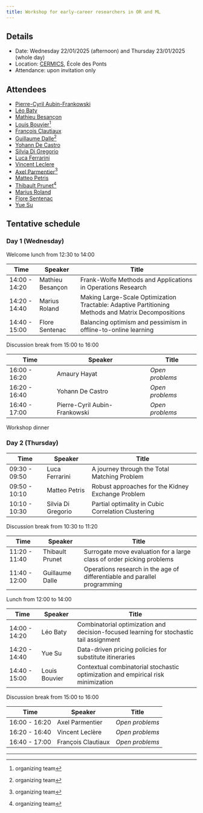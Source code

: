 ```yaml
---
title: Workshop for early-career researchers in OR and ML
---
```


## Details

- Date: Wednesday 22/01/2025 (afternoon) and Thursday 23/01/2025 (whole day)
- Location: [CERMICS](https://cermics-lab.enpc.fr/), École des Ponts
- Attendance: upon invitation only

## Attendees

- [Pierre-Cyril Aubin-Frankowski](https://pcaubin.github.io/)
- [Léo Baty](https://batyleo.github.io/)
- [Mathieu Besançon](https://matbesancon.xyz/)
- [Louis Bouvier](https://louisbouvier.github.io/)[^1]
- [François Clautiaux](https://www.math.u-bordeaux.fr/~fclautia/)
- [Guillaume Dalle](https://gdalle.github.io/)[^1]
- [Yohann De Castro](https://ydecastro.github.io/)
- [Silvia Di Gregorio](https://www.lipn.univ-paris13.fr/~digregorio/)
- [Luca Ferrarini](https://www.researchgate.net/profile/Luca-Ferrarini-3)
- [Vincent Leclere](https://leclere.github.io/)
- [Axel Parmentier](https://axelparmentier.github.io/)[^1]
- [Matteo Petris](https://scholar.google.com/citations?user=ucJFESQAAAAJ&hl=it)
- [Thibault Prunet](https://prunett.github.io/)[^1]
- [Marius Roland](https://mariusroland.gitlab.io/)
- [Flore Sentenac](https://floresentenac.github.io/)
- [Yue Su](https://ysu1028.github.io/)

[^1]: organizing team

## Tentative schedule

### Day 1 (Wednesday)

Welcome lunch from 12:30 to 14:00

| Time          | Speaker          | Title                                                                                              |
| ------------- | ---------------- | -------------------------------------------------------------------------------------------------- |
| 14:00 - 14:20 | Mathieu Besançon | Frank-Wolfe Methods and Applications in Operations Research                                        |
| 14:20 - 14:40 | Marius Roland    | Making Large-Scale Optimization Tractable: Adaptive Partitioning Methods and Matrix Decompositions |
| 14:40 - 15:00 | Flore Sentenac   | Balancing optimism and pessimism in offline-to-online learning                                     |

Discussion break from 15:00 to 16:00

| Time          | Speaker                       | Title           |
| ------------- | ----------------------------- | --------------- |
| 16:00 - 16:20 | Amaury Hayat                  | *Open problems* |
| 16:20 - 16:40 | Yohann De Castro              | *Open problems* |
| 16:40 - 17:00 | Pierre-Cyril Aubin-Frankowski | *Open problems* |

Workshop dinner

### Day 2 (Thursday)

| Time          | Speaker            | Title                                              |
| ------------- | ------------------ | -------------------------------------------------- |
| 09:30 - 09:50 | Luca Ferrarini     | A journey through the Total Matching Problem       |
| 09:50 - 10:10 | Matteo Petris      | Robust approaches for the Kidney Exchange Problem  |
| 10:10 - 10:30 | Silvia Di Gregorio | Partial optimality in Cubic Correlation Clustering |

Discussion break from 10:30 to 11:20

| Time          | Speaker         | Title                                                                     |
| ------------- | --------------- | ------------------------------------------------------------------------- |
| 11:20 - 11:40 | Thibault Prunet | Surrogate move evaluation for a large class of order picking problems     |
| 11:40 - 12:00 | Guillaume Dalle | Operations research in the age of differentiable and parallel programming |

Lunch from 12:00 to 14:00

| Time          | Speaker       | Title                                                                                   |
| ------------- | ------------- | --------------------------------------------------------------------------------------- |
| 14:00 - 14:20 | Léo Baty      | Combinatorial optimization and decision-focused learning for stochastic tail assignment |
| 14:20 - 14:40 | Yue Su        | Data-driven pricing policies for substitute itineraries                                 |
| 14:40 - 15:00 | Louis Bouvier | Contextual combinatorial stochastic optimization and empirical risk minimization        |

Discussion break from 15:00 to 16:00

| Time          | Speaker            | Title           |
| ------------- | ------------------ | --------------- |
| 16:00 - 16:20 | Axel Parmentier    | *Open problems* |
| 16:20 - 16:40 | Vincent Leclère    | *Open problems* |
| 16:40 - 17:00 | François Clautiaux | *Open problems* |

---
